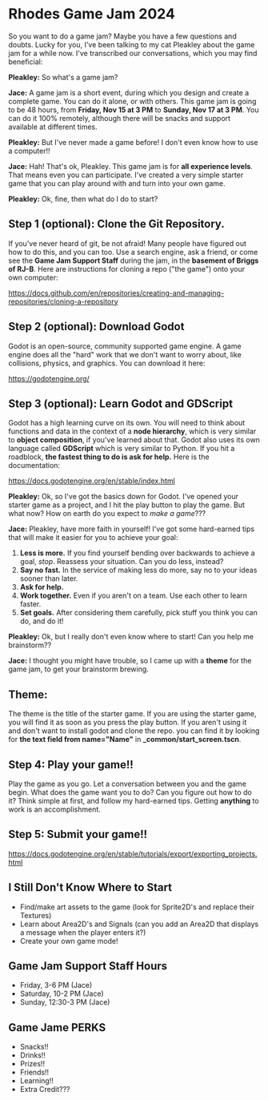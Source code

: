 # Rhodes Game Jam 2024

So you want to do a game jam? Maybe you have a few questions and doubts. Lucky for you, I've been talking to my cat Pleakley about the game jam for a while now. I've transcribed our conversations, which you may find beneficial:

**Pleakley:** So what's a game jam?

**Jace:** A game jam is a short event, during which you design and create a complete game. You can do it alone, or with others. This game jam is going to be 48 hours, from **Friday, Nov 15 at 3 PM** to **Sunday, Nov 17 at 3 PM**. You can do it 100% remotely, although there will be snacks and support available at different times.

**Pleakley:** But I've never made a game before! I don't even know how to use a computer!!

**Jace:** Hah! That's ok, Pleakley. This game jam is for **all experience levels**. That means even you can participate. I've created a very simple starter game that you can play around with and turn into your own game.

**Pleakley:** Ok, fine, then what do I do to start?


## Step 1 (optional): Clone the Git Repository.

If you've never heard of git, be not afraid! Many people have figured out how to do this, and you can too. Use a search engine, ask a friend, or come see the **Game Jam Support Staff** during the jam, in the **basement of Briggs of RJ-B**. Here are instructions for cloning a repo ("the game") onto your own computer:

https://docs.github.com/en/repositories/creating-and-managing-repositories/cloning-a-repository

## Step 2 (optional): Download Godot

Godot is an open-source, community supported game engine. A game engine does all the "hard" work that we don't want to worry about, like collisions, physics, and graphics. You can download it here:

https://godotengine.org/

## Step 3 (optional): Learn Godot and GDScript

Godot has a high learning curve on its own. You will need to think about functions and data in the context of a **node hierarchy**, which is very similar to **object composition**, if you've learned about that. Godot also uses its own language called **GDScript** which is very similar to Python. If you hit a roadblock, **the fastest thing to do is ask for help.** Here is the documentation:

https://docs.godotengine.org/en/stable/index.html

**Pleakley:** Ok, so I've got the basics down for Godot. I've opened your starter game as a project, and I hit the play button to play the game. But what now? How on earth do you expect to _make a game_???

**Jace:** Pleakley, have more faith in yourself! I've got some hard-earned tips that will make it easier for you to achieve your goal:

1. **Less is more.** If you find yourself bending over backwards to achieve a goal, _stop_. Reassess your situation. Can you do less, instead?
2. **Say no fast.** In the service of making less do more, say no to your ideas sooner than later.
3. **Ask for help.**
4. **Work together.** Even if you aren't on a team. Use each other to learn faster.
5. **Set goals.** After considering them carefully, pick stuff you think you can do, and do it!

**Pleakley:** Ok, but I really don't even know where to start! Can you help me brainstorm??

**Jace:** I thought you might have trouble, so I came up with a **theme** for the game jam, to get your brainstorm brewing.

## Theme:

The theme is the title of the starter game. If you are using the starter game, you will find it as soon as you press the play button. If you aren't using it and don't want to install godot and clone the repo. you can find it by looking for **the text field from name="Name"** in **_common/start_screen.tscn**.


## Step 4: Play your game!!

Play the game as you go. Let a conversation between you and the game begin. What does the game want you to do? Can you figure out how to do it? Think simple at first, and follow my hard-earned tips. Getting **anything** to work is an accomplishment. 

## Step 5: Submit your game!!

https://docs.godotengine.org/en/stable/tutorials/export/exporting_projects.html

## I Still Don't Know Where to Start

* Find/make art assets to the game (look for Sprite2D's and replace their Textures)
* Learn about Area2D's and Signals (can you add an Area2D that displays a message when the player enters it?)
* Create your own game mode!

## Game Jam Support Staff Hours
* Friday, 3-6 PM (Jace)
* Saturday, 10-2 PM (Jace)
* Sunday, 12:30-3 PM (Jace)

## Game Jame PERKS
* Snacks!!
* Drinks!!
* Prizes!!
* Friends!!
* Learning!!
* Extra Credit???
